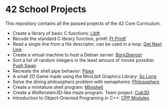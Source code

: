 # 42 School Projects

This repository contains all the passed projects of the 42 Core Curriculum.

- Create a library of basic C functions: [Libft](https://github.com/mdarbois/42/tree/main/0.0%20Libft)
- Recode the standard C library function, printf: [Ft Printf](https://github.com/mdarbois/42/tree/main/1.0%20Ft_printf)
- Read a single line from a file descriptor, can be used in a loop: [Get Next Line](https://github.com/mdarbois/42/tree/main/1.1%20Get_next_line)
- Create a virtual machine to host a Debian server: [Born2beroot](https://github.com/mdarbois/42/tree/main/1.2%20Born2beroot)
- Sort a list of random integers in the least amount of moves possible: [Push Swap](https://github.com/mdarbois/42/tree/main/2.0%20Push_swap)
- Recreate the shell pipe behavior: [Pipex](https://github.com/mdarbois/42/tree/main/2.1%20Pipex)
- A small 2D Game made using the MiniLibX Graphics Library: [So Long](https://github.com/mdarbois/42/tree/main/2.2%20So_long)
- Solve the dining philosophers problem with semaphores: [Philosophers](https://github.com/mdarbois/42/tree/main/3.0%20Philosophers)
- Create a minitature shell program: [Minishell](https://github.com/mdarbois/42/tree/main/3.1%20Minishell)
- Create a Wolfenstein3D-like maze program. Team project: [Cub3D](https://github.com/mdarbois/42/tree/main/4.1%20Cub3D)
- Introduction to Object-Oriented Programing in C++: [CPP Modules](https://github.com/mdarbois/42/tree/main/4.0%20CPP%20Modules)
